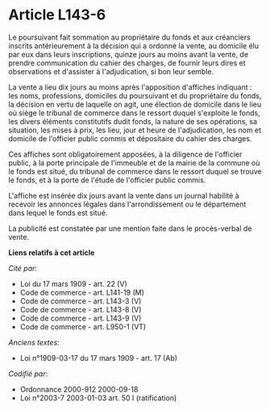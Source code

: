 # Article L143-6

Le poursuivant fait sommation au propriétaire du fonds et aux créanciers inscrits antérieurement à la décision qui a ordonné
la vente, au domicile élu par eux dans leurs inscriptions, quinze jours au moins avant la vente, de prendre communication du
cahier des charges, de fournir leurs dires et observations et d'assister à l'adjudication, si bon leur semble.

La vente a lieu dix jours au moins après l'apposition d'affiches indiquant : les noms, professions, domiciles du poursuivant
et du propriétaire du fonds, la décision en vertu de laquelle on agit, une élection de domicile dans le lieu où siège le
tribunal de commerce dans le ressort duquel s'exploite le fonds, les divers éléments constitutifs dudit fonds, la nature de
ses opérations, sa situation, les mises à prix, les lieu, jour et heure de l'adjudication, les nom et domicile de l'officier
public commis et dépositaire du cahier des charges.

Ces affiches sont obligatoirement apposées, à la diligence de l'officier public, à la porte principale de l'immeuble et de la
mairie de la commune où le fonds est situé, du tribunal de commerce dans le ressort duquel se trouve le fonds, et à la porte
de l'étude de l'officier public commis.

L'affiche est insérée dix jours avant la vente dans un journal habilité à recevoir les annonces légales dans l'arrondissement
ou le département dans lequel le fonds est situé.

La publicité est constatée par une mention faite dans le procès-verbal de vente.

**Liens relatifs à cet article**

_Cité par_:

  - Loi du 17 mars 1909 - art. 22 (V)
  - Code de commerce - art. L141-19 (M)
  - Code de commerce - art. L143-3 (V)
  - Code de commerce - art. L143-8 (V)
  - Code de commerce - art. L143-9 (V)
  - Code de commerce - art. L950-1 (VT)

_Anciens textes_:

  - Loi n°1909-03-17 du 17 mars 1909 - art. 17 (Ab)

_Codifié par_:

  - Ordonnance 2000-912 2000-09-18
  - Loi n°2003-7 2003-01-03 art. 50 I (ratification)
